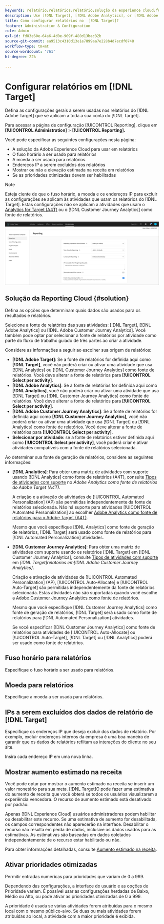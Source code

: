 ```yaml
---
keywords: relatório;relatórios;relatório;solução da experience cloud;fuso horário;fuso horário;moeda;excluir IPs;aumento estimado na receita;receita;aumento na receita;prioridades otimizadas;otimizado
description: Use [!DNL Target], [!DNL Adobe Analytics], or [!DNL Adobe Customer Journey Analytics] como fonte de relatórios, especifique o fuso horário e o formato da moeda padrão, adicione endereços IP a serem excluídos dos relatórios e muito mais.
title: Como configurar relatórios no  [!DNL Target]?
feature: Administration & Configuration
role: Admin
exl-id: fd83e60e-64a6-4d0e-909f-480d13bac32b
source-git-commit: ea9513c4310d13e1e7899aa7e228b4d7ecdf0748
workflow-type: tm+mt
source-wordcount: '761'
ht-degree: 22%

---
```


# Configurar relatórios em [!DNL Target]

Defina as configurações gerais a serem usadas nos relatórios do [!DNL Adobe Target] que se aplicam a toda a sua conta do [!DNL Target].

Para acessar a página de configuração [!UICONTROL Reporting], clique em **[!UICONTROL Administration]** > **[!UICONTROL Reporting].**

Você pode especificar as seguintes configurações nesta página:

* A solução da Adobe Experience Cloud para usar em relatórios
* O fuso horário a ser usado para relatórios
* A moeda a ser usada para relatórios
* Endereços IP a serem excluídos dos relatórios
* Mostrar ou não a elevação estimada na receita em relatórios
* Se as prioridades otimizadas devem ser habilitadas

>[!NOTE]
>
>Esteja ciente de que o fuso horário, a moeda e os endereços IP para excluir as configurações se aplicam às atividades que usam os relatórios do [!DNL Target]. Estas configurações não se aplicam a atividades que usam o [Analytics for Target (A4T)](/help/main/c-integrating-target-with-mac/a4t/a4t.md) ou o [!DNL Customer Journey Analytics] como fonte de relatórios.

![Página de relatórios](/help/main/administrating-target/assets/reporting.png)

## Solução da Reporting Cloud {#solution}

Defina as opções que determinam quais dados são usados para os resultados e relatórios.

Selecione a fonte de relatórios das suas atividades: [!DNL Target], [!DNL Adobe Analytics] ou [!DNL Adobe Customer Journey Analytics]. Você também pode optar por selecionar a fonte de relatórios por atividade como parte do fluxo de trabalho guiado de três partes ao criar a atividade.

Considere as informações a seguir ao escolher sua origem de relatórios:

* **[!DNL Adobe Target]**: Se a fonte de relatórios for definida aqui como **[!DNL Target]**, você não poderá criar ou ativar uma atividade que usa [!DNL Analytics] ou [!DNL Customer Journey Analytics] como fonte de relatórios. Você deve alterar a fonte de relatórios para **[!UICONTROL Select per activity]**.
* **[!DNL Adobe Analytics]**: Se a fonte de relatórios for definida aqui como **[!DNL Analytics]**, você não poderá criar ou ativar uma atividade que usa [!DNL Target] ou [!DNL Customer Journey Analytics] como fonte de relatórios. Você deve alterar a fonte de relatórios para **[!UICONTROL Select per activity]**.
* **[!DNL Adobe Customer Journey Analytics]**: Se a fonte de relatórios for definida aqui como **[!DNL Customer Journey Analytics]**, você não poderá criar ou ativar uma atividade que usa [!DNL Target] ou [!DNL Analytics] como fonte de relatórios. Você deve alterar a fonte de relatórios para **[!UICONTROL Select per activity]**.
* **Selecionar por atividade**: se a fonte de relatórios estiver definida aqui como **[!UICONTROL Select per activity]**, você poderá criar e ativar atividades compatíveis com a fonte de relatórios selecionada.

Ao determinar sua fonte de geração de relatórios, considere as seguintes informações:

* **[!DNL Analytics]**: Para obter uma matriz de atividades com suporte usando [!DNL Analytics] como fonte de relatórios (A4T), consulte [Tipos de atividades com suporte](/help/main/c-integrating-target-with-mac/a4t/a4t.md#section_F487896214BF4803AF78C552EF1669AA) no *Adobe Analytics como fonte de relatórios do Adobe Target (A4T)*.

  A criação e a ativação de atividades de [!UICONTROL Automated Personalization] (AP) são permitidas independentemente da fonte de relatórios selecionada. Não há suporte para atividades [!UICONTROL Automated Personalization] ao escolher [Adobe Analytics como fonte de relatórios para o Adobe Target (A4T)](/help/main/c-integrating-target-with-mac/a4t/a4t.md).

  Mesmo que você especifique [!DNL Analytics] como fonte de geração de relatórios, [!DNL Target] será usado como fonte de relatórios para [!DNL Automated Personalization] atividades.

* **[!DNL Customer Journey Analytics]**: Para obter uma matriz de atividades com suporte usando os relatórios [!DNL Target] em [!DNL Customer Journey Analytics], consulte [Tipos de atividades com suporte](/help/main/c-integrating-target-with-mac/cja/target-reporting-in-cja.md#supported-activities) em *[!DNL Target]relatórios em[!DNL Adobe Customer Journey Analytics]*.

  Criação e ativação de atividades de [!UICONTROL Automated Personalization] (AP), [!UICONTROL Auto-Allocate] e [!UICONTROL Auto-Target] são permitidas independentemente da fonte de relatórios selecionada. Estas atividades não são suportadas quando você escolhe a [Adobe Customer Journey Analytics como fonte de relatórios](/help/main/c-integrating-target-with-mac/cja/target-reporting-in-cja.md).

  Mesmo que você especifique [!DNL Customer Journey Analytics] como fonte de geração de relatórios, [!DNL Target] será usado como fonte de relatórios para [!DNL Automated Personalization] atividades.

  Se você especificar [!DNL Customer Journey Analytics] como fonte de relatórios para atividades de [!UICONTROL Auto-Allocate] ou [!UICONTROL Auto-Target], [!DNL Target] ou [!DNL Analytics] poderá ser usado como fonte de relatórios.

## Fuso horário para relatórios

Especifique o fuso horário a ser usado para relatórios.

## Moeda para relatórios

Especifique a moeda a ser usada para relatórios.

## IPs a serem excluídos dos dados de relatório de [!DNL Target]

Especifique os endereços IP que deseja excluir dos dados de relatório. Por exemplo, excluir endereços internos da empresa é uma boa maneira de garantir que os dados de relatórios reflitam as interações do cliente no seu site.

Insira cada endereço IP em uma nova linha.

## Mostrar aumento estimado na receita

Você pode optar por mostrar o aumento estimado na receita se inserir um valor monetário para sua meta. [!DNL Target]O pode fazer uma estimativa do aumento de receita que você obterá se todos os usuários visualizarem a experiência vencedora. O recurso de aumento estimado está desativado por padrão.

Apenas [!DNL Experience Cloud] usuários administradores podem habilitar ou desabilitar este recurso. Se uma estimativa de aumento for desabilitada, os campos correspondentes não aparecerão na interface. Desabilitar o recurso não resulta em perda de dados, inclusive os dados usados para as estimativas. As estimativas são baseadas em dados coletados independentemente de o recurso estar habilitado ou não.

Para obter informações detalhadas, consulte [Aumento estimado na receita](/help/main/administrating-target/r-target-account-preferences/estimating-lift-in-revenue.md).

## Ativar prioridades otimizadas

Permitir entradas numéricas para prioridades que variam de 0 a 999.

Dependendo das configurações, a interface do usuário e as opções de Prioridade variam. É possível usar as configurações herdadas de Baixo, Médio ou Alto, ou pode ativar as prioridades otimizadas de 0 a 999.

A prioridade é usada se várias atividades forem atribuídas para o mesmo local com o mesmo público-alvo. Se duas ou mais atividades forem atribuídas ao local, a atividade com a maior prioridade é exibida.
